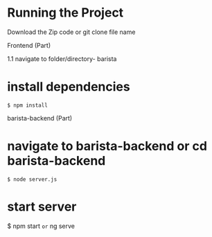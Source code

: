 # Running the Project

Download the Zip code or git clone file name

Frontend (Part)

1.1 navigate to folder/directory- barista

# install dependencies
	$ npm install

barista-backend  (Part)


#  navigate to barista-backend or cd barista-backend 

	$ node server.js

# start server

$ npm start `or` ng serve

